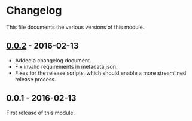 Changelog
=========

This file documents the various versions of this module.

[0.0.2] - 2016-02-13
--------------------

- Added a changelog document.
- Fix invalid requirements in metadata.json.
- Fixes for the release scripts, which should enable a more streamlined release process.

0.0.1 - 2016-02-13
------------------

First release of this module.

[0.0.2]: https://github.com/olavmrk/puppet-fqdn_rand_uuid/compare/0.0.1...0.0.2
